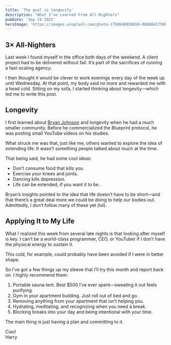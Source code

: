 ```yaml
---
title: 'The goal is longevity'
description: "What I've Learned From All-Nighters"
pubDate: 'Sep 24 2025'
heroImage: 'https://images.unsplash.com/photo-1758640920659-0bb864175983?q=80&w=2671&auto=format&fit=crop&ixlib=rb-4.1.0&ixid=M3wxMjA3fDB8MHxwaG90by1wYWdlfHx8fGVufDB8fHx8fA%3D%3D'
---
```


## 3× All-Nighters  

Last week I found myself in the office both days of the weekend. A client project had to be delivered without fail. It’s part of the sacrifices of running a fast-scaling agency.  

I then thought it would be clever to work evenings every day of the week up until Wednesday. At that point, my body said *no more* and rewarded me with a head cold. Sitting on my sofa, I started thinking about longevity—which led me to write this post.  

## Longevity  

I first learned about [Bryan Johnson](https://www.bryanjohnson.com/) and longevity when he had a much smaller community. Before he commercialized the Blueprint protocol, he was posting small YouTube videos on his studies.  

What struck me was that, just like me, others wanted to explore the idea of extending life. It wasn’t something people talked about much at the time.  

That being said, he had some cool ideas:  

- Don’t consume food that kills you.  
- Exercise your knees and joints.  
- Dancing kills depression.  
- Life can be extended, if you want it to be.  

Bryan’s insights pointed to the idea that life doesn’t have to be short—and that there’s a great deal more we could be doing to help our bodies out. Admittedly, I don’t follow many of these yet (lol).  

## Applying It to My Life  

What I realized this week from several late nights is that looking after myself is key. I can’t be a world-class programmer, CEO, or YouTuber if I don’t have the physical energy to sustain it.  

This cold, for example, could probably have been avoided if I were in better shape.  

So I’ve got a few things up my sleeve that I’ll try this month and report back on. I highly recommend them:  

1. Portable sauna tent. Best $500 I’ve ever spent—sweating it out feels purifying.  
2. Gym in your apartment building. Just roll out of bed and go.  
3. Removing anything from your apartment that isn’t helping you.  
4. Hydrating, meditating, and recognizing when you need a break.  
5. Blocking breaks into your day and being intentional with your time.  

The main thing is just having a plan and committing to it.  

Ciao!  
Harry  
